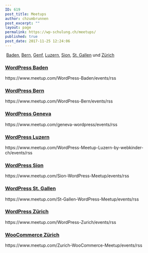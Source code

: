 ```yaml
---
ID: 619
post_title: Meetups
author: chzumbrunnen
post_excerpt: ""
layout: page
permalink: https://wp-schulung.ch/meetups/
published: true
post_date: 2017-11-25 12:24:06
---
```

<p>&nbsp;<a href="https://www.meetup.com/WordPress-Baden/" target="_blank" rel="noopener noreferrer">Baden</a>, <a href="https://www.meetup.com/WordPress-Bern/" target="_blank" rel="noopener noreferrer">Bern</a>, <a href="https://www.meetup.com/geneva-wordpress/" target="_blank" rel="noopener noreferrer">Genf</a>, <a href="https://www.meetup.com/WordPress-Meetup-Luzern-by-webkinder-ch/" target="_blank" rel="noopener noreferrer">Luzern</a>, <a href="https://www.meetup.com/Sion-WordPress-Meetup/" target="_blank" rel="noopener noreferrer">Sion</a>, <a href="https://www.meetup.com/St-Gallen-WordPress-Meetup/" target="_blank" rel="noopener noreferrer">St. Gallen</a> und <a href="https://www.meetup.com/WordPress-Zurich/" target="_blank" rel="noopener noreferrer">Zürich</a></p>
<h3><a href="https://www.meetup.com/WordPress-Baden/" target="_blank" rel="noopener noreferrer">WordPress Baden</a></h3>
<p>https://www.meetup.com/WordPress-Baden/events/rss</p>
<h3><a href="https://www.meetup.com/WordPress-Bern/" target="_blank" rel="noopener noreferrer">WordPress Bern</a></h3>
<p>https://www.meetup.com/WordPress-Bern/events/rss</p>
<h3><a href="https://www.meetup.com/geneva-wordpress/" target="_blank" rel="noopener noreferrer">WordPress Geneva</a></h3>
<p>https://www.meetup.com/geneva-wordpress/events/rss</p>
<h3><a href="https://www.meetup.com/WordPress-Meetup-Luzern-by-webkinder-ch/" target="_blank" rel="noopener noreferrer">WordPress Luzern</a></h3>
<p>https://www.meetup.com/WordPress-Meetup-Luzern-by-webkinder-ch/events/rss</p>
<h3><a href="https://www.meetup.com/Sion-WordPress-Meetup/" target="_blank" rel="noopener noreferrer">WordPress Sion</a></h3>
<p>https://www.meetup.com/Sion-WordPress-Meetup/events/rss</p>
<h3><a href="https://www.meetup.com/St-Gallen-WordPress-Meetup/" target="_blank" rel="noopener noreferrer">WordPress St. Gallen</a></h3>
<p>https://www.meetup.com/St-Gallen-WordPress-Meetup/events/rss</p>
<h3><a href="https://www.meetup.com/WordPress-Zurich/" target="_blank" rel="noopener noreferrer">WordPress Zürich</a></h3>
<p>https://www.meetup.com/WordPress-Zurich/events/rss</p>
<h3><a href="https://www.meetup.com/Zurich-WooCommerce-Meetup/" target="_blank" rel="noopener noreferrer">WooCommerce Zürich</a></h3>
<p>https://www.meetup.com/Zurich-WooCommerce-Meetup/events/rss</p>
<p></p>

<!-- wp:paragraph -->
<p></p>
<!-- /wp:paragraph -->